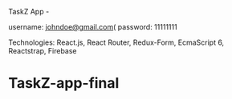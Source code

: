 TaskZ App - 

username: johndoe@gmail.com(
password: 11111111

Technologies:
React.js, 
React Router, 
Redux-Form, 
EcmaScript 6, 
Reactstrap, 
Firebase
# TaskZ-app-final

